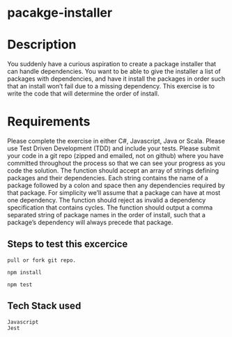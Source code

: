# pacakge-installer

# Description

You suddenly have a curious aspiration to create a package installer that can handle dependencies. You want to be able to give the installer a
list of packages with dependencies, and have it install the packages in order such that an install won’t fail due to a missing dependency.
This exercise is to write the code that will determine the order of install.

# Requirements

Please complete the exercise in either C#, Javascript, Java or Scala.
Please use Test Driven Development (TDD) and include your tests.
Please submit your code in a git repo (zipped and emailed, not on github) where you have committed throughout the process so that
we can see your progress as you code the solution.
The function should accept an array of strings defining packages and their dependencies. Each string contains the name of a package
followed by a colon and space then any dependencies required by that package. For simplicity we’ll assume that a package can have
at most one dependency.
The function should reject as invalid a dependency specification that contains cycles.
The function should output a comma separated string of package names in the order of install, such that a package’s dependency will
always precede that package.

## Steps to test this excercice

```
pull or fork git repo.
```

```
npm install
```

```
npm test
```
## Tech Stack used

```
Javascript
Jest
```
